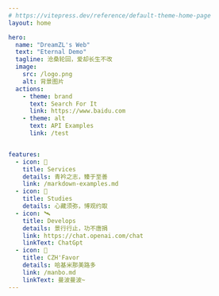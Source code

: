 ```yaml
---
# https://vitepress.dev/reference/default-theme-home-page
layout: home

hero:
  name: "DreamZL's Web"
  text: "Eternal Demo"
  tagline: 沧桑轮回，爱却长生不改
  image:
    src: /logo.png
    alt: 背景图片
  actions:
    - theme: brand
      text: Search For It
      link: https://www.baidu.com
    - theme: alt
      text: API Examples
      link: /test


features:
  - icon: 🎉
    title: Services
    details: 青衿之志，臻于至善
    link: /markdown-examples.md
  - icon: 🎊
    title: Studies
    details: 心藏须弥，博观约取
  - icon: 🛰
    title: Develops
    details: 景行行止，功不唐捐
    link: https://chat.openai.com/chat
    linkText: ChatGpt
  - icon: 🐎
    title: CZH'Favor
    details: 哈基米那美路多
    link: /manbo.md
    linkText: 曼波曼波~
---
```


